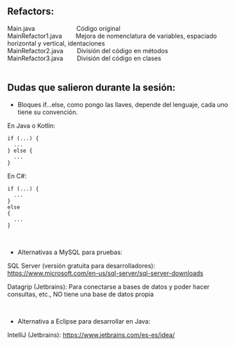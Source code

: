 ## Refactors:

Main.java&nbsp;&nbsp;&nbsp;&nbsp;&nbsp;&nbsp;&nbsp;&nbsp;&nbsp;&nbsp;&nbsp;&nbsp;&nbsp;&nbsp;&nbsp;&nbsp;&nbsp;&nbsp;&nbsp;&nbsp;&nbsp;&nbsp;&nbsp;&nbsp;Código original
<br/>
MainRefactor1.java&nbsp;&nbsp;&nbsp;&nbsp;&nbsp;&nbsp;&nbsp;&nbsp;Mejora de nomenclatura de variables, espaciado horizontal y vertical, identaciones
<br/>
MainRefactor2.java&nbsp;&nbsp;&nbsp;&nbsp;&nbsp;&nbsp;&nbsp;&nbsp;División del código en métodos
<br/>
MainRefactor3.java&nbsp;&nbsp;&nbsp;&nbsp;&nbsp;&nbsp;&nbsp;&nbsp;División del código en clases
<br/><br/>

## Dudas que salieron durante la sesión:

- Bloques if...else, como pongo las llaves, depende del lenguaje, cada uno tiene su convención.

En Java o Kotlin:
```
if (...) {
  ...
} else {
  ...
}
```

En C#:
```
if (...) {   
  ...   
} 
else 
{
  ...
}
```

<br/>

- Alternativas a MySQL para pruebas:

SQL Server (versión gratuita para desarrolladores):
https://www.microsoft.com/en-us/sql-server/sql-server-downloads

Datagrip (Jetbrains):
Para conectarse a bases de datos y poder hacer consultas, etc., NO tiene una base de datos propia

<br/>

- Alternativa a Eclipse para desarrollar en Java:

IntelliJ (Jetbrains):
https://www.jetbrains.com/es-es/idea/

